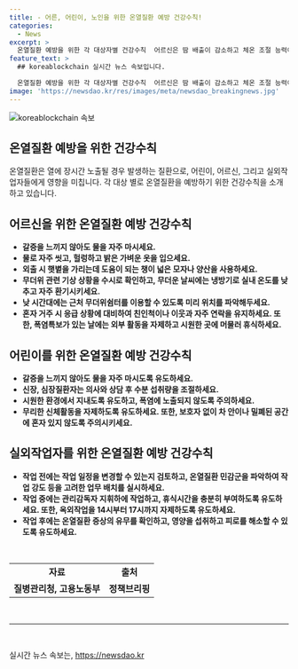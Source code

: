 ```yaml
---
title: - 어른, 어린이, 노인을 위한 온열질환 예방 건강수칙!
categories:
  - News
excerpt: >
  온열질환 예방을 위한 각 대상자별 건강수칙  어르신은 땀 배출이 감소하고 체온 조절 능력이 감소하므로 물을 자주 마시고 씻고, 헐렁하고 밝은 옷을 입는 것이 중요하다. 어린이는 물을 자주 마시고 폭염에 노출되지 않도록 주의해야 하며, 실외작업자는 열사병 예방 수칙을 준수해야 한다. 이를 통해 온열질환으로부터 안전하게 건강을 지킬 수 있다. (150자)
feature_text: >
  ## koreablockchain 실시간 뉴스 속보입니다.

  온열질환 예방을 위한 각 대상자별 건강수칙  어르신은 땀 배출이 감소하고 체온 조절 능력이 감소하므로 물을 자주 마시고 씻고, 헐렁하고 밝은 옷을 입는 것이 중요하다. 어린이는 물을 자주 마시고 폭염에 노출되지 않도록 주의해야 하며, 실외작업자는 열사병 예방 수칙을 준수해야 한다. 이를 통해 온열질환으로부터 안전하게 건강을 지킬 수 있다. (150자)
image: 'https://newsdao.kr/res/images/meta/newsdao_breakingnews.jpg'
---
```


<p><img src="https://newsdao.kr/res/images/meta/newsdao_breakingnews.jpg" alt="koreablockchain 속보" /></p>

<h2 data-ke-size="size26">온열질환 예방을 위한 건강수칙</h2>

<p data-ke-size="size16">온열질환은 열에 장시간 노출될 경우 발생하는 질환으로, 어린이, 어르신, 그리고 실외작업자들에게 영향을 미칩니다. 각 대상 별로 온열질환을 예방하기 위한 건강수칙을 소개하고 있습니다.</p>

<h2 data-ke-size="size24">어르신을 위한 온열질환 예방 건강수칙</h2>

<ul>
    <li><b>갈증을 느끼지 않아도 물을 자주 마시세요.</b></li>
    <li><b>물로 자주 씻고, 헐렁하고 밝은 가벼운 옷을 입으세요.</b></li>
    <li><b>외출 시 햇볕을 가리는데 도움이 되는 챙이 넓은 모자나 양산을 사용하세요.</b></li>
    <li><b>무더위 관련 기상 상황을 수시로 확인하고, 무더운 날씨에는 냉방기로 실내 온도를 낮추고 자주 환기시키세요.</b></li>
    <li><b>낮 시간대에는 근처 무더위쉼터를 이용할 수 있도록 미리 위치를 파악해두세요.</b></li>
    <li><b>혼자 거주 시 응급 상황에 대비하여 친인척이나 이웃과 자주 연락을 유지하세요. 또한, 폭염특보가 있는 날에는 외부 활동을 자제하고 시원한 곳에 머물러 휴식하세요.</b></li>
</ul>

<h2 data-ke-size="size24">어린이를 위한 온열질환 예방 건강수칙</h2>

<ul>
    <li><b>갈증을 느끼지 않아도 물을 자주 마시도록 유도하세요.</b></li>
    <li><b>신장, 심장질환자는 의사와 상담 후 수분 섭취량을 조절하세요.</b></li>
    <li><b>시원한 환경에서 지내도록 유도하고, 폭염에 노출되지 않도록 주의하세요.</b></li>
    <li><b>무리한 신체활동을 자제하도록 유도하세요. 또한, 보호자 없이 차 안이나 밀폐된 공간에 혼자 있지 않도록 주의시키세요.</b></li>
</ul>

<h2 data-ke-size="size24">실외작업자를 위한 온열질환 예방 건강수칙</h2>

<ul>
    <li><b>작업 전에는 작업 일정을 변경할 수 있는지 검토하고, 온열질환 민감군을 파악하여 작업 강도 등을 고려한 업무 배치를 실시하세요.</b></li>
    <li><b>작업 중에는 관리감독자 지휘하에 작업하고, 휴식시간을 충분히 부여하도록 유도하세요. 또한, 옥외작업을 14시부터 17시까지 자제하도록 유도하세요.</b></li>
    <li><b>작업 후에는 온열질환 증상의 유무를 확인하고, 영양을 섭취하고 피로를 해소할 수 있도록 유도하세요.</b></li>
</ul>

<p data-ke-size="size16">&nbsp;</p>

<table>
    <tbody>
        <tr>
            <td style="text-align: center; height: 17px;"><b>자료</b></td>
            <td style="text-align: center; height: 17px;"><b>출처</b></td>
        </tr>
        <tr>
            <td style="text-align: center; height: 17px;"><b>질병관리청, 고용노동부</b></td>
            <td style="text-align: center; height: 17px;"><b>정책브리핑</b></td>
        </tr>
    </tbody>
</table>

<p data-ke-size="size16">&nbsp;</p>

<hr>

<p data-ke-size="size16">&nbsp;</p>
실시간 뉴스 속보는, <a href="https://newsdao.kr" rel="dofollow">https://newsdao.kr</a>


